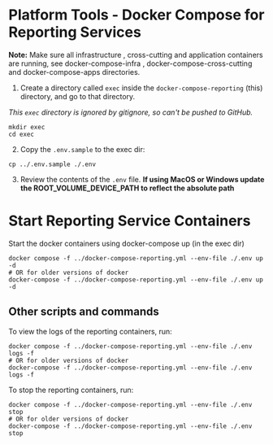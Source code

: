 # Platform Tools - Docker Compose for Reporting Services

**Note:** Make sure all infrastructure , cross-cutting and application containers are running, see docker-compose-infra , 
docker-compose-cross-cutting and docker-compose-apps directories. 


1. Create a directory called `exec` inside the `docker-compose-reporting` (this) directory, and go to that
   directory.

_This `exec` directory is ignored by gitignore, so can't be pushed to GitHub._

```shell
mkdir exec 
cd exec
```

2. Copy the `.env.sample` to the exec dir:

```shell
cp ../.env.sample ./.env
```

3. Review the contents of the `.env` file. **If using MacOS or Windows update the ROOT_VOLUME_DEVICE_PATH to reflect the absolute
   path**

# Start Reporting Service Containers

Start the docker containers using docker-compose up (in the exec dir)

```shell
docker compose -f ../docker-compose-reporting.yml --env-file ./.env up -d
# OR for older versions of docker
docker-compose -f ../docker-compose-reporting.yml --env-file ./.env up -d
```


## Other scripts and commands
To view the logs of the reporting containers, run:

```shell
docker compose -f ../docker-compose-reporting.yml --env-file ./.env logs -f
# OR for older versions of docker
docker-compose -f ../docker-compose-reporting.yml --env-file ./.env logs -f
```

To stop the reporting containers, run:

```shell
docker compose -f ../docker-compose-reporting.yml --env-file ./.env stop
# OR for older versions of docker
docker-compose -f ../docker-compose-reporting.yml --env-file ./.env stop
```
